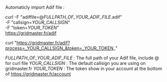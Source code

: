 
Automaticly import Adif file : 

curl -F "adiffile=@_FULLPATH_OF_YOUR_ADIF_FILE_.adif" \
-F  "callsign=_YOUR_CALLSIGN_" \
-F "token=_YOUR_TOKEN_" \
https://gridmaster.fr/adif


curl "https://gridmaster.fr/adif?process=_YOUR_CALLSIGN_&token=_YOUR_TOKEN_"


_FULLPATH_OF_YOUR_ADIF_FILE_ : The full path of your Adif file, include @ for curl file
_YOUR_CALLSIGN_ : The default callsign you are using on gridmaster.fr
_YOUR_TOKEN_ : The token show in your account at the bottom of https://gridmaster.fr/account

